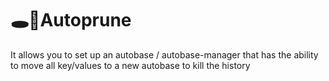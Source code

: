 # 🕳🥊Autoprune

It allows you to set up an autobase / autobase-manager that has the ability to move all key/values to a new autobase to kill the history
